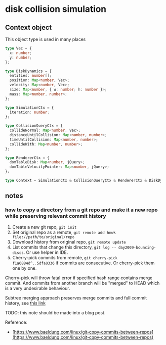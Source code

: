 # disk collision simulation

## Context object

This object type is used in many places

```ts
type Vec = {
  x: number;
  y: number;
};

type DiskDynamics = {
  entities: number[];
  position: Map<number, Vec>;
  velocity: Map<number, Vec>;
  size: Map<number, { w: number; h: number }>;
  mass: Map<number, number>;
};

type SimulationCtx = {
  iteration: number;
};

type CollisionQueryCtx = {
  collideNormal: Map<number, Vec>;
  distanceUntilCollision: Map<number, number>;
  timeUntilCollision: Map<number, number>;
  collideWith: Map<number, number>;
};

type RendererCtx = {
  domTableDisk: Map<number, jQuery>;
  domTableVelocityPointer: Map<number, jQuery>;
};

type Context = SimulationCtx & CollisionQueryCtx & RendererCtx & DiskDynamics;
```

## notes

### how to copy a directory from a git repo and make it a new repo while preserving relevant commit history

1. Create a new git repo, `git init`
2. Set original repo as a remote, `git remote add hmwk file://path/to/original/repo`
3. Download history from original repo, `git remote update`
4. List commits that change this directory, `git log -- day2009-bouncing-discs`. Or use helper in IDE.
5. Cherry-pick commits from remote, `git cherry-pick f1a6884d^..5dfa0336` if commits are consecutive. Or cherry-pick them one by one.

Cherry-pick will throw fatal error if specified hash range contains merge commit.
And commits from another branch will be "merged" to HEAD which is a very undesirable behaviour.

Subtree merging approach preserves merge commits and full commit history,
see [this link](https://mirrors.edge.kernel.org/pub/software/scm/git/docs/howto/using-merge-subtree.html)

TODO: this note should be made into a blog post.

Reference:

- [https://www.baeldung.com/linux/git-copy-commits-between-repos](https://www.baeldung.com/linux/git-copy-commits-between-repos)
